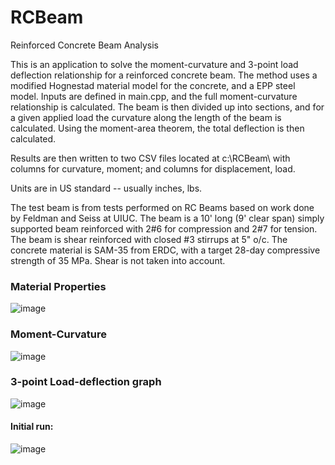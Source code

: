 # RCBeam
Reinforced Concrete Beam Analysis

This is an application to solve the moment-curvature and 3-point load deflection relationship for a reinforced concrete beam. The method uses a modified Hognestad material model for the concrete, and a EPP steel model. Inputs are defined in main.cpp, and the full moment-curvature relationship is calculated. The beam is then divided up into sections, and for a given applied load the curvature along the length of the beam is calculated. Using the moment-area theorem, the total deflection is then calculated. 

Results are then written to two CSV files located at c:\RCBeam\ with columns for curvature, moment; and columns for displacement, load. 

Units are in US standard -- usually inches, lbs. 

The test beam is from tests performed on RC Beams based on work done by Feldman and Seiss at UIUC. The beam is a 10' long (9' clear span) simply supported beam reinforced with 2#6 for compression and 2#7 for tension. The beam is shear reinforced with closed #3 stirrups at 5" o/c. The concrete material is SAM-35 from ERDC, with a target 28-day compressive strength of 35 MPa. Shear is not taken into account.

### Material Properties
![image](https://user-images.githubusercontent.com/1676839/144453511-91a11a54-0284-4326-aef5-d7cf7a5b8c2e.png)

### Moment-Curvature
![image](https://user-images.githubusercontent.com/1676839/144312309-6447cc2c-f77b-45f7-8dc7-168e853ef5ad.png)

### 3-point Load-deflection graph
![image](https://user-images.githubusercontent.com/1676839/144312335-7f2a03a3-4c42-4858-998e-f29907001105.png)

#### Initial run:
![image](https://user-images.githubusercontent.com/1676839/144454647-f4877067-ab1c-4fb8-8962-71242df86df3.png)
